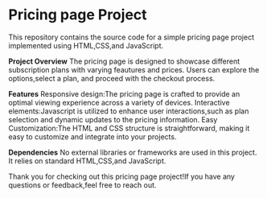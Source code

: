 # Pricing page Project
This repository contains the source code for a simple pricing page project implemented using HTML,CSS,and JavaScript.

**Project Overview**
The pricing page is designed to showcase different subscription plans with varying feautures and prices.
Users can explore the options,select a plan, and proceed with the checkout process.

**Features**
Responsive design:The pricing page is crafted to provide an optimal viewing experience across a variety of devices.
Interactive elements:Javascript is utilized to enhance user interactions,such as plan selection and dynamic updates to the pricing information.
Easy Customization:The HTML and CSS structure is straightforward, making it easy to customize and integrate into your projects.

**Dependencies**
No external libraries or frameworks are used in this project.
It relies on standard HTML,CSS,and JavaScript.

Thank you for checking out this pricing page project!If you have any questions or feedback,feel free to reach out.
